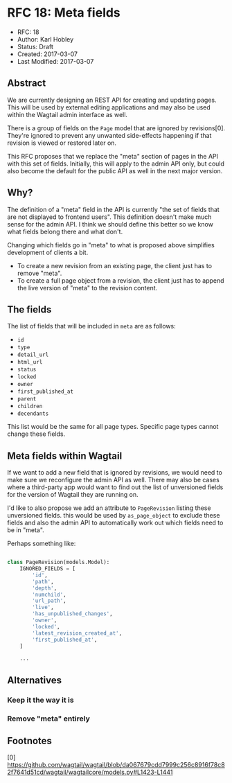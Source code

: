 # RFC 18: Meta fields

* RFC: 18
* Author: Karl Hobley
* Status: Draft
* Created: 2017-03-07
* Last Modified: 2017-03-07

## Abstract

We are currently designing an REST API for creating and updating pages. This
will be used by external editing applications and may also be used within
the Wagtail admin interface as well.

There is a group of fields on the ``Page`` model that are ignored by revisions[0].
They're ignored to prevent any unwanted side-effects happening if that revision
is viewed or restored later on.

This RFC proposes that we replace the "meta" section of pages in the API with
this set of fields. Initially, this will apply to the admin API only, but could
also become the default for the public API as well in the next major version.

## Why?

The definition of a "meta" field in the API is currently "the set of fields
that are not displayed to frontend users". This definition doesn't make much
sense for the admin API. I think we should define this better so we know what
fields belong there and what don't.

Changing which fields go in "meta" to what is proposed above simplifies
development of clients a bit.

- To create a new revision from an existing page, the client just has to remove
  "meta".
- To create a full page object from a revision, the client just has to append
  the live version of "meta" to the revision content.

## The fields

The list of fields that will be included in ``meta`` are as follows:

- ``id``
- ``type``
- ``detail_url``
- ``html_url``
- ``status``
- ``locked``
- ``owner``
- ``first_published_at``
- ``parent``
- ``children``
- ``decendants``

This list would be the same for all page types. Specific page types cannot
change these fields.

## Meta fields within Wagtail

If we want to add a new field that is ignored by revisions, we would need to
make sure we reconfigure the admin API as well. There may also be cases where
a third-party app would want to find out the list of unversioned fields for the
version of Wagtail they are running on.

I'd like to also propose we add an attribute to ``PageRevision`` listing these
unversioned fields. this would be used by ``as_page_object`` to exclude these
fields and also the admin API to automatically work out which fields need to be
in "meta".

Perhaps something like:

```python

class PageRevision(models.Model):
    IGNORED_FIELDS = [
        'id',
        'path',
        'depth',
        'numchild',
        'url_path',
        'live',
        'has_unpublished_changes',
        'owner',
        'locked',
        'latest_revision_created_at',
        'first_published_at',
    ]

    ...
```

## Alternatives

### Keep it the way it is

### Remove "meta" entirely

## Footnotes

[0] https://github.com/wagtail/wagtail/blob/da067679cdd7999c256c8916f78c82f7641d51cd/wagtail/wagtailcore/models.py#L1423-L1441
